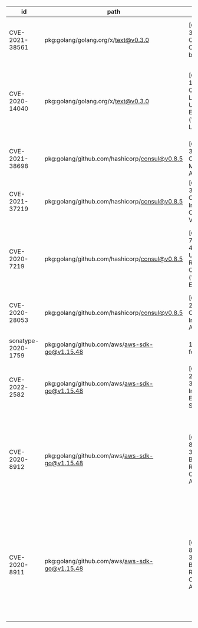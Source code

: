 | id | path | title | desc | cvss | ref |
| --- | --- | --- | --- | --- | --- |
| CVE-2021-38561 | pkg:golang/golang.org/x/text@v0.3.0 | [CVE-2021-38561] CWE-125: Out-of-bounds Read | golang.org/x/text/language in golang.org/x/text before 0.3.7 can panic with an out-of-bounds read during BCP 47 language tag parsing. Index calculation is mishandled. If parsing untrusted user input, this can be used as a vector for a denial-of-service attack. | 7.5 | https://ossindex.sonatype.org/vulnerability/CVE-2021-38561?component-type=golang&component-name=golang.org%2Fx%2Ftext&utm_source=nancy-client&utm_medium=integration&utm_content=1.0.42 |
| CVE-2020-14040 | pkg:golang/golang.org/x/text@v0.3.0 | [CVE-2020-14040] CWE-835: Loop with Unreachable Exit Condition ('Infinite Loop') | The x/text package before 0.3.3 for Go has a vulnerability in encoding/unicode that could lead to the UTF-16 decoder entering an infinite loop, causing the program to crash or run out of memory. An attacker could provide a single byte to a UTF16 decoder instantiated with UseBOM or ExpectBOM to trigger an infinite loop if the String function on the Decoder is called, or the Decoder is passed to golang.org/x/text/transform.String. | 7.5 | https://ossindex.sonatype.org/vulnerability/CVE-2020-14040?component-type=golang&component-name=golang.org%2Fx%2Ftext&utm_source=nancy-client&utm_medium=integration&utm_content=1.0.42 |
| CVE-2021-38698 | pkg:golang/github.com/hashicorp/consul@v0.8.5 | [CVE-2021-38698] CWE-862: Missing Authorization | HashiCorp Consul and Consul Enterprise 1.10.1 Txn.Apply endpoint allowed services to register proxies for other services, enabling access to service traffic. Fixed in 1.8.15, 1.9.9 and 1.10.2. | 6.5 | https://ossindex.sonatype.org/vulnerability/CVE-2021-38698?component-type=golang&component-name=github.com%2Fhashicorp%2Fconsul&utm_source=nancy-client&utm_medium=integration&utm_content=1.0.42 |
| CVE-2021-37219 | pkg:golang/github.com/hashicorp/consul@v0.8.5 | [CVE-2021-37219] CWE-295: Improper Certificate Validation | HashiCorp Consul and Consul Enterprise 1.10.1 Raft RPC layer allows non-server agents with a valid certificate signed by the same CA to access server-only functionality, enabling privilege escalation. Fixed in 1.8.15, 1.9.9 and 1.10.2. | 8.8 | https://ossindex.sonatype.org/vulnerability/CVE-2021-37219?component-type=golang&component-name=github.com%2Fhashicorp%2Fconsul&utm_source=nancy-client&utm_medium=integration&utm_content=1.0.42 |
| CVE-2020-7219 | pkg:golang/github.com/hashicorp/consul@v0.8.5 | [CVE-2020-7219] CWE-400: Uncontrolled Resource Consumption ('Resource Exhaustion') | HashiCorp Consul and Consul Enterprise up to 1.6.2 HTTP/RPC services allowed unbounded resource usage, and were susceptible to unauthenticated denial of service. Fixed in 1.6.3.<br /><br />Sonatype's research suggests that this CVE's details differ from those defined at NVD. See https://ossindex.sonatype.org/vulnerability/CVE-2020-7219 for details | 7.5 | https://ossindex.sonatype.org/vulnerability/CVE-2020-7219?component-type=golang&component-name=github.com%2Fhashicorp%2Fconsul&utm_source=nancy-client&utm_medium=integration&utm_content=1.0.42 |
| CVE-2020-28053 | pkg:golang/github.com/hashicorp/consul@v0.8.5 | [CVE-2020-28053] CWE-863: Incorrect Authorization | HashiCorp Consul and Consul Enterprise 1.2.0 up to 1.8.5 allowed operators with operator:read ACL permissions to read the Connect CA private key configuration. Fixed in 1.6.10, 1.7.10, and 1.8.6. | 6.5 | https://ossindex.sonatype.org/vulnerability/CVE-2020-28053?component-type=golang&component-name=github.com%2Fhashicorp%2Fconsul&utm_source=nancy-client&utm_medium=integration&utm_content=1.0.42 |
| sonatype-2020-1759 | pkg:golang/github.com/aws/aws-sdk-go@v1.15.48 | 1 vulnerability found | 1 non-CVE vulnerability found. To see more details, please create a free account at https://ossindex.sonatype.org/ and request for this information using your registered account | 8.6 | https://ossindex.sonatype.org/vulnerability/sonatype-2020-1759 |
| CVE-2022-2582 | pkg:golang/github.com/aws/aws-sdk-go@v1.15.48 | [CVE-2022-2582] CWE-326: Inadequate Encryption Strength | The AWS S3 Crypto SDK sends an unencrypted hash of the plaintext alongside the ciphertext as a metadata field. This hash can be used to brute force the plaintext, if the hash is readable to the attacker. AWS now blocks this metadata field, but older SDK versions still send it. | 4.3 | https://ossindex.sonatype.org/vulnerability/CVE-2022-2582?component-type=golang&component-name=github.com%2Faws%2Faws-sdk-go&utm_source=nancy-client&utm_medium=integration&utm_content=1.0.42 |
| CVE-2020-8912 | pkg:golang/github.com/aws/aws-sdk-go@v1.15.48 | [CVE-2020-8912] CWE-327: Use of a Broken or Risky Cryptographic Algorithm | A vulnerability in the in-band key negotiation exists in the AWS S3 Crypto SDK for GoLang versions prior to V2. An attacker with write access to the targeted bucket can change the encryption algorithm of an object in the bucket, which can then allow them to change AES-GCM to AES-CTR. Using this in combination with a decryption oracle can reveal the authentication key used by AES-GCM as decrypting the GMAC tag leaves the authentication key recoverable as an algebraic equation. It is recommended to update your SDK to V2 or later, and re-encrypt your files. | 2.5 | https://ossindex.sonatype.org/vulnerability/CVE-2020-8912?component-type=golang&component-name=github.com%2Faws%2Faws-sdk-go&utm_source=nancy-client&utm_medium=integration&utm_content=1.0.42 |
| CVE-2020-8911 | pkg:golang/github.com/aws/aws-sdk-go@v1.15.48 | [CVE-2020-8911] CWE-327: Use of a Broken or Risky Cryptographic Algorithm | A padding oracle vulnerability exists in the AWS S3 Crypto SDK for GoLang versions prior to V2. The SDK allows users to encrypt files with AES-CBC without computing a Message Authentication Code (MAC), which then allows an attacker who has write access to the target's S3 bucket and can observe whether or not an endpoint with access to the key can decrypt a file, they can reconstruct the plaintext with (on average) 128*length (plaintext) queries to the endpoint, by exploiting CBC's ability to manipulate the bytes of the next block and PKCS5 padding errors. It is recommended to update your SDK to V2 or later, and re-encrypt your files. | 5.6 | https://ossindex.sonatype.org/vulnerability/CVE-2020-8911?component-type=golang&component-name=github.com%2Faws%2Faws-sdk-go&utm_source=nancy-client&utm_medium=integration&utm_content=1.0.42 |
